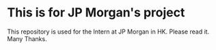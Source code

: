 # This is for JP Morgan's project
This repository is used for the Intern at JP Morgan in HK. Please read it. Many Thanks.

